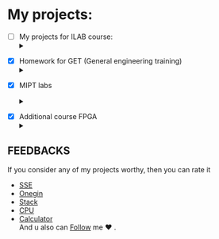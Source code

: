 # My projects:
- [ ] My projects for ILAB course:<details><summary></summary>
    - [X] 1 семестр: <details><summary></summary>
        - [X] [Solve Square Equation](https://github.com/Hollbrok/SolveSquare)
        - [X] [Onegin](https://github.com/Hollbrok/Onegin)
        - [X] [Stack](https://github.com/Hollbrok/STACK)
        </details>
    - [ ] 2 семестр <details><summary></summary>
        - [X] [CPU](https://github.com/Hollbrok/CPU_C_VERSION)
        - [X] Рефакторинг прошлых проектор на __C++__
            - [X] [Stack](https://github.com/Hollbrok/Stack_cpp_version)
            - [X] [CPU](https://github.com/Hollbrok/CPU_Cpp_version) 
        - [X] [Calculator](https://github.com/Hollbrok/v.2-of-calculator)
        - [ ] List
        - [ ] Akinator
        - [ ] Differentiator
        - [ ] Programming language
    </details>
</details>

- [X] Homework for GET (General engineering training)<details><summary></summary>
    - [X] [Libre Office](https://github.com/Hollbrok/test-rep/tree/master/LibreOffice)
    - [X] [MATLAB](https://github.com/Hollbrok/test-rep/tree/master/MATLAB)
    - [X] [Git](https://github.com/Hollbrok/test-rep/tree/master/Git)
    - [X] [GPIO](https://github.com/Hollbrok/Raspberry)
    - [ ] ...
</details>

- [X] MIPT labs <details><summary></summary>
    - [X] [1'st semestr]()
    - [X] [2'nd semestr]()
    </details>
    
    
</details>

- [X] Additional course FPGA <details><summary></summary>
    - [X] Critical path
    - [X] D-latch, SR-latch, D-flipflop
    - [X] four-segment indicator
    - [X] Gray counter with ROM
    - [X] Resynchronizer of clocks domains

</details>

## __FEEDBACKS__
If you consider any of my projects worthy, then you can rate it
* <a class="github-button" href="https://github.com/Hollbrok/SolveSquare" data-show-count="true" aria-label="Star Hollbrok/SolveSquare on GitHub">SSE</a>
* <a class="github-button" href="https://github.com/Hollbrok/Onegin" data-show-count="true" aria-label="Star Hollbrok/Onegin on GitHub">Onegin</a>
* <a class="github-button" href="https://github.com/Hollbrok/Stack" data-show-count="true" aria-label="Star Hollbrok/Stack on GitHub">Stack</a>
* <a class="github-button" href="https://github.com/Hollbrok/CPU_C_VERSION" data-show-count="true" aria-label="Star Hollbrok/CPU_C_VERSION on GitHub">CPU</a>
* <a class="github-button" href="https://github.com/Hollbrok/v.2-of-calculator" data-show-count="true" aria-label="Star Hollbrok/v.2-of-calculator on GitHub">Calculator</a>  
And u also can <a class="github-button" href="https://github.com/Hollbrok" data-show-count="true" aria-label="Follow @Hollbrok on GitHub">Follow</a> me ❤️ .

